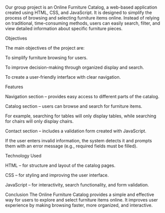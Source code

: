 
Our group project is an Online Furniture Catalog, a web-based application created using HTML, CSS, and JavaScript. It is designed to simplify the process of browsing and selecting furniture items online. Instead of relying on traditional, time-consuming methods, users can easily search, filter, and view detailed information about specific furniture pieces.

Objectives

The main objectives of the project are:

To simplify furniture browsing for users.

To improve decision-making through organized display and search.

To create a user-friendly interface with clear navigation.

Features

Navigation section – provides easy access to different parts of the catalog.

Catalog section – users can browse and search for furniture items.

For example, searching for tables will only display tables, while searching for chairs will only display chairs.

Contact section – includes a validation form created with JavaScript.

If the user enters invalid information, the system detects it and prompts them with an error message (e.g., required fields must be filled).

Technology Used

HTML – for structure and layout of the catalog pages.

CSS – for styling and improving the user interface.

JavaScript – for interactivity, search functionality, and form validation.

Conclusion
The Online Furniture Catalog provides a simple and effective way for users to explore and select furniture items online. It improves user experience by making browsing faster, more organized, and interactive.
